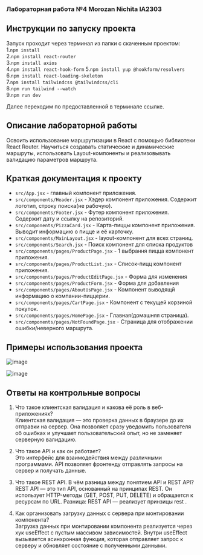 
### Лабораторная работа №4 Morozan Nichita IA2303
## Инструкции по запуску проекта

Запуск проходит через терминал из папки c скаченным проектом:  
1.`npm install`  
2.`npm install react-router`  
3.`npm install axios`  
4.`npm install react-hook-form`
5.`npm install yup @hookform/resolvers`
6.`npm install react-loading-skeleton`  
7.`npm install tailwindcss @tailwindcss/cli`  
8.`npm run tailwind --watch`  
9.`npm run dev`  

Далее переходим по предоставленной в терминале ссылке.

## Описание лабораторной работы
  Освоить использование маршрутизации в React с помощью библиотеки React Router. Научиться создавать статические и динамические маршруты, использовать Layout-компоненты и реализовывать валидацию параметров маршрута.
## Краткая документация к проекту
- `src/App.jsx` -  главный компонент приложения.
- `src/сomponents/Header.jsx` -  Хэдер компонент приложения. Содержит логотип, строку поиска(не рабочую).  
- `src/сomponents/Footer.jsx` -  Футер компонент приложения. Содержит дату и ссылку на репозиторий.  
- `src/сomponents/PizzaCard.jsx` - Карта-пиццы компонент приложения. Выводит информацию о пицце и её карточку.  
- `src/сomponents/MainLayout.jsx` -  layout-компонент для всех страниц.  
- `src/components/Search.jsx` - Поиск компонент для списка продуктов  
- `src/сomponents/pages/ProductPage.jsx` - 1 выбрання пицца компонент приложения.
- `src/сomponents/pages/ProductList.jsx` - Список-пицц компонент приложения.
- `src/сomponents/pages/ProductEditPage.jsx` - Форма для изменения
- `src/сomponents/pages/ProductForm.jsx` - Форма для добавления  
- `src/сomponents/pages/AboutUsPage.jsx` - Компонент выводящй информацию о компании-пиццерии.  
- `src/сomponents/pages/CartPage.jsx` - Компонент с текущей корзиной покупок.   
- `src/сomponents/pages/HomePage.jsx` - Главная(домашняя страница).  
- `src/сomponents/pages/NotFoundPage.jsx` - Страница для отображении ошибки/неверного маршрута.  

 
## Примеры использования проекта  
![image](https://github.com/user-attachments/assets/78d752ee-9f3e-4c14-bbfa-ebf0ddf7c9a4)  

![image](https://github.com/user-attachments/assets/84b509bc-8289-4774-a444-912569ec205f)  


## Ответы на контрольные вопросы
1. Что такое клиентская валидация и какова её роль в веб-приложениях?  
   Клиентская валидация — это проверка данных в браузере до их отправки на сервер. Она позволяет сразу уведомить пользователя об ошибках и улучшает пользовательский опыт, но не заменяет серверную валидацию.  

2. Что такое API и как он работает?  
Это интерфейс для взаимодействия между различными программами. API позволяет фронтенду отправлять запросы на сервер и получать данные.  

3. Что такое REST API. В чём разница между понятием API и REST API?  
   REST API — это тип API, основанный на принципах REST. Он использует HTTP-методы (GET, POST, PUT, DELETE) и обращается к ресурсам по URL. Разница: REST API — реализует принзицы rest .  

4. Как организовать загрузку данных с сервера при монтировании компонента?  
   Загрузка данных при монтировании компонента реализуется через хук useEffect с пустым массивом зависимостей. Внутри useEffect вызывается асинхронная функция, которая отправляет запрос к серверу и обновляет состояние с полученными данными.  


